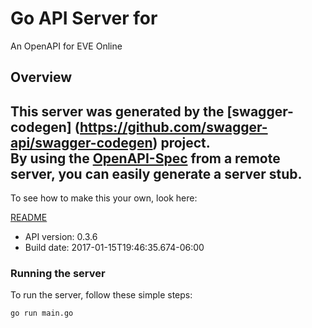 # Go API Server for 

An OpenAPI for EVE Online

## Overview
This server was generated by the [swagger-codegen]
(https://github.com/swagger-api/swagger-codegen) project.  
By using the [OpenAPI-Spec](https://github.com/OAI/OpenAPI-Specification) from a remote server, you can easily generate a server stub.  
-

To see how to make this your own, look here:

[README](https://github.com/swagger-api/swagger-codegen/blob/master/README.md)

- API version: 0.3.6
- Build date: 2017-01-15T19:46:35.674-06:00


### Running the server
To run the server, follow these simple steps:

```
go run main.go
```

